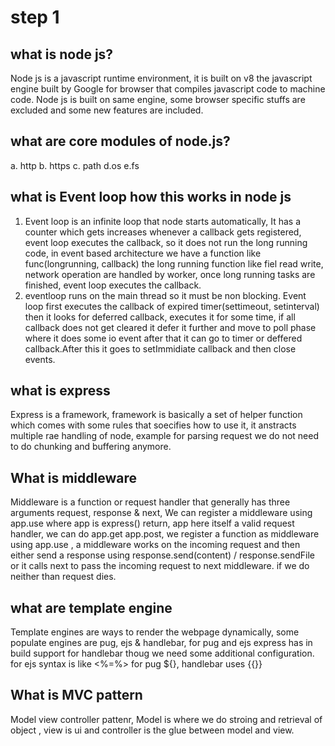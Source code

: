 # step 1

## what is node js?

Node js is a javascript runtime environment, it is built on v8 the javascript engine built by Google for browser that compiles javascript code to machine code.
Node js is built on same engine, some browser specific stuffs are excluded and some new features are included.

## what are core modules of node.js?

a. http b. https c. path d.os e.fs

## what is Event loop how this works in node js

1. Event loop is an infinite loop that node starts automatically, It has a counter which gets increases whenever a callback gets registered, event loop executes the callback, so it does not run the long running code, in event based architecture we have a function like func(longrunning, callback) the long running function like fiel read write, network operation are handled by worker, once long running tasks are finished, event loop executes the callback.
2. eventloop runs on the main thread so it must be non blocking.
   Event loop first executes the callback of expired timer(settimeout, setinterval) then it looks for deferred callback, executes it for some time, if all callback does not get cleared it defer it further and move to poll phase where it does some io event after that it can go to timer or deffered callback.After this it goes to setImmidiate callback and then close events.

## what is express

Express is a framework, framework is basically a set of helper function which comes with some rules that soecifies how to use it, it anstracts multiple rae handling of node, example for parsing request we do not need to do chunking and buffering anymore.

## What is middleware

Middleware is a function or request handler that generally has three arguments request, response & next, We can register a middleware using app.use where app is express() return, app here itself a valid request handler, we can do app.get app.post, we register a function as middleware using app.use , a middleware works on the incoming request and then either send a response using response.send(content) / response.sendFile or it calls next to pass the incoming request to next middleware. if we do neither than request dies.

## what are template engine

Template engines are ways to render the webpage dynamically, some populate engines are pug, ejs & handlebar, for pug and ejs express has in build support for handlebar thoug we need some additional configuration.
for ejs syntax is like <%=%> for pug ${}, handlebar uses {{}}

## What is MVC pattern

Model view controller pattenr, Model is where we do stroing and retrieval of object , view is ui and controller is the glue between model and view.
